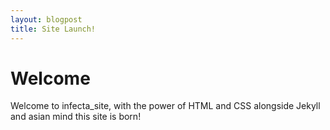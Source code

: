```yaml
---
layout: blogpost
title: Site Launch!
---
```


# Welcome

Welcome to infecta_site, with the power of HTML and CSS alongside Jekyll and asian mind this site is born!